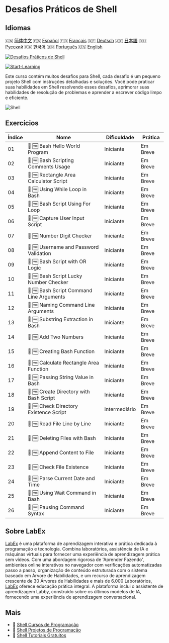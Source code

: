 # Desafios Práticos de Shell

## Idiomas

🇨🇳 [简体中文](README_zh.md) 🇪🇸 [Español](README_es.md) 🇫🇷 [Français](README_fr.md) 🇩🇪 [Deutsch](README_de.md) 🇯🇵 [日本語](README_ja.md) 🇷🇺 [Русский](README_ru.md) 🇰🇷 [한국어](README_ko.md) 🇧🇷 [Português](README_pt.md) 🇺🇸 [English](README.md) 

[![Desafios Práticos de Shell](https://cover-creator.labex.io/shell-practice-challenges.png?lang=pt)](https://labex.io/pt/courses/shell-practice-challenges)

[![Start-Learning](https://img.shields.io/badge/Start-Learning-whitesmoke?style=for-the-badge)](https://labex.io/pt/courses/shell-practice-challenges)

Este curso contém muitos desafios para Shell, cada desafio é um pequeno projeto Shell com instruções detalhadas e soluções. Você pode praticar suas habilidades em Shell resolvendo esses desafios, aprimorar suas habilidades de resolução de problemas e aprender a escrever código limpo e eficiente.

![Shell](https://img.shields.io/badge/Shell-whitesmoke?style=for-the-badge&logo=shell)


## Exercícios

|   Índice | Nome                                     | Dificuldade   | Prática   |
|----------|------------------------------------------|---------------|-----------|
|       01 | 🎯 🆓 Bash Hello World Program           | Iniciante     | Em Breve  |
|       02 | 🎯 🆓 Bash Scripting Comments Usage      | Iniciante     | Em Breve  |
|       03 | 🎯 🆓 Rectangle Area Calculator Script   | Iniciante     | Em Breve  |
|       04 | 🎯 🆓 Using While Loop in Bash           | Iniciante     | Em Breve  |
|       05 | 🎯 🆓 Bash Script Using For Loop         | Iniciante     | Em Breve  |
|       06 | 🎯 🆓 Capture User Input Script          | Iniciante     | Em Breve  |
|       07 | 🎯 🆓 Number Digit Checker               | Iniciante     | Em Breve  |
|       08 | 🎯 🆓 Username and Password Validation   | Iniciante     | Em Breve  |
|       09 | 🎯 🆓 Bash Script with OR Logic          | Iniciante     | Em Breve  |
|       10 | 🎯 🆓 Bash Script Lucky Number Checker   | Iniciante     | Em Breve  |
|       11 | 🎯 🆓 Bash Script Command Line Arguments | Iniciante     | Em Breve  |
|       12 | 🎯 🆓 Naming Command Line Arguments      | Iniciante     | Em Breve  |
|       13 | 🎯 🆓 Substring Extraction in Bash       | Iniciante     | Em Breve  |
|       14 | 🎯 🆓 Add Two Numbers                    | Iniciante     | Em Breve  |
|       15 | 🎯 🆓 Creating Bash Function             | Iniciante     | Em Breve  |
|       16 | 🎯 🆓 Calculate Rectangle Area Function  | Iniciante     | Em Breve  |
|       17 | 🎯 🆓 Passing String Value in Bash       | Iniciante     | Em Breve  |
|       18 | 🎯 🆓 Create Directory with Bash Script  | Iniciante     | Em Breve  |
|       19 | 🎯 🆓 Check Directory Existence Script   | Intermediário | Em Breve  |
|       20 | 🎯 🆓 Read File Line by Line             | Iniciante     | Em Breve  |
|       21 | 🎯 🆓 Deleting Files with Bash           | Iniciante     | Em Breve  |
|       22 | 🎯 🆓 Append Content to File             | Iniciante     | Em Breve  |
|       23 | 🎯 🆓 Check File Existence               | Iniciante     | Em Breve  |
|       24 | 🎯 🆓 Parse Current Date and Time        | Iniciante     | Em Breve  |
|       25 | 🎯 🆓 Using Wait Command in Bash         | Iniciante     | Em Breve  |
|       26 | 🎯 🆓 Pausing Command Syntax             | Iniciante     | Em Breve  |

## Sobre LabEx

[LabEx](https://labex.io) é uma plataforma de aprendizagem interativa e prática dedicada à programação e tecnologia. Combina laboratórios, assistência de IA e máquinas virtuais para fornecer uma experiência de aprendizagem prática sem vídeos. Com uma abordagem rigorosa de 'Aprender Fazendo', ambientes online interativos no navegador com verificações automatizadas passo a passo, organização de conteúdo estruturada com o sistema baseado em Árvore de Habilidades, e um recurso de aprendizagem crescente de 30 Árvores de Habilidades e mais de 6.000 Laboratórios, [LabEx](https://labex.io) oferece educação prática integral. A plataforma inclui o assistente de aprendizagem Labby, construído sobre os últimos modelos de IA, fornecendo uma experiência de aprendizagem conversacional.

## Mais

- 🔗 [Shell Cursos de Programação](https://github.com/labex-labs/awesome-programming-courses)
- 🔗 [Shell Projetos de Programação](https://github.com/labex-labs/awesome-programming-projects)
- 🔗 [Shell Tutoriais Gratuitos](https://github.com/labex-labs/shell-free-tutorials)

